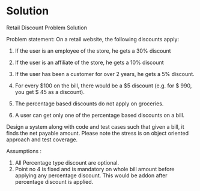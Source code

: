 # Solution
Retail Discount Problem Solution

Problem statement: On a retail website, the following discounts apply:

1. If the user is an employee of the store, he gets a 30% discount

2.    If the user is an affiliate of the store, he gets a 10% discount

3.    If the user has been a customer for over 2 years, he gets a 5% discount.

4.    For every $100 on the bill, there would be a $5 discount (e.g. for $ 990, you get $ 45 as a discount).

5.    The percentage based discounts do not apply on groceries.

6.    A user can get only one of the percentage based discounts on a bill.

 

Design a system along with code and test cases such that given a bill, it finds the net payable amount. Please note the stress is on object oriented approach and test coverage.

 Assumptions :
 
 1. All Percentage type discount are optional.
 2. Point no 4 is fixed and is mandatory on whole bill amount before applying any percentage discount. 
    This would be addon after percentage discount is applied.
    
